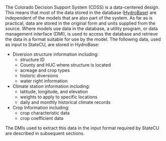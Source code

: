 The Colorado Decision Support System (CDSS) is a data-centered design. This means that most of the data stored 
in the database ([HydroBase](https://www.colorado.gov/pacific/cdss/hydrobase)) are independent of the models that are also part of the system. As far as is 
practical, data are stored in the original form and units supplied from the source.  Where models use data 
in the database, a utility program, or data management interface (DMI), is used to access the database and 
retrieve the data in a format suitable for use by the model.  The following data, used as input to StateCU, 
are stored in HydroBase:

* Diversion structure information including:  
	- structure ID  
	- County and HUC where structure is located  
	- acreage and crop types  
	- historic diversions  
	- water right information  
* Climate station information including:  
	- latitude, longitude, and elevation  
	- weights to apply to specific locations  
	- daily and monthly historical climate records  
* Crop Information including:  
	- crop characteristic data  
	- crop coefficient data  
	
The DMIs used to extract this data in the input format required by StateCU are described in subsequent sections.